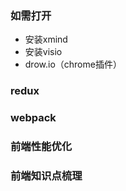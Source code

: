 ### 如需打开

- 安装xmind
- 安装visio
- drow.io（chrome插件）

###  redux

### webpack

### 前端性能优化

### 前端知识点梳理

